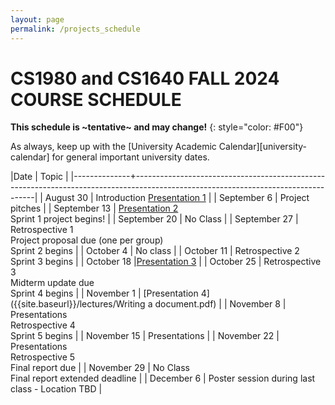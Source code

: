 ```yaml
---
layout: page
permalink: /projects_schedule
---
```


# CS1980 and CS1640 FALL 2024 COURSE SCHEDULE #

**This schedule is ~tentative~ and may change!**
{: style="color: #F00"}

As always, keep up with the [University Academic Calendar][university-calendar] for general important university dates.

|Date          | Topic                                                                                                                             |
|--------------+-----------------------------------------------------------------------------------------------------------------------------------|
| August 30  | Introduction    [Presentation 1]({{site.baseurl}}/lectures/Capstone_Lecture1.pdf) |
| September 6  | Project pitches     |
| September 13 |  [Presentation 2]({{site.baseurl}}/lectures/Capstone_Lecture2_RequirementsElicitation.pdf) <br> Sprint 1 project begins!     |
| September 20 | No Class  |
| September 27 | Retrospective 1 <br> Project proposal due (one per group)<br> Sprint 2 begins     |
| October 4   | No class                                                                |
| October 11    | Retrospective 2 <br>Sprint 3 begins   |
| October 18   |[Presentation 3]({{site.baseurl}}/lectures/lecture-on-presentations.pdf)   |
| October 25   |  Retrospective 3 <br> Midterm update due <br> Sprint 4 begins     |
| November 1   | [Presentation 4]({{site.baseurl}}/lectures/Writing a document.pdf)     |
| November 8  | Presentations <br> Retrospective 4 <br> Sprint 5 begins     |
| November 15  | Presentations  |
| November 22   | Presentations <br> Retrospective 5 <br> Final report due |
| November 29  | No Class <br> Final report extended deadline |
| December 6  | Poster session during last class - Location TBD |
